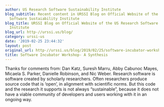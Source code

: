 ```yaml
---
author: US Research Software Sustainability Institute
blog_subtitle: Recent content in URSSI Blog on Official Website of the US Research
  Software Sustaiability Institute
blog_title: URSSI Blog on Official Website of the US Research Software Sustaiability
  Institute
blog_url: http-//urssi.us/blog/
category: urssi-us
date: '2019-02-25 23:44:32'
layout: post
original_url: http-//urssi.us/blog/2019/02/25/software-incubator-workshop-a-synthesis/
title: Software Incubator Workshop- A Synthesis
---
```


Thanks for comments from: Dan Katz, Suresh Marru, Abby Cabunoc Mayes, Micaela S. Parker, Danielle Robinson, and Nic Weber.
Research software is software created by scholarly researchers. Often researchers produce source code that is ‘open’, in alignment with scientific norms. But this code and the research it supports is not always “sustainable”, because it does not have a viable community of developers and users working with it in an ongoing way.